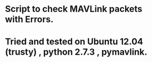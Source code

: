 # Script to check MAVLink packets with Errors.
# Tried and tested on Ubuntu 12.04 (trusty) , python 2.7.3 , pymavlink.
# 
